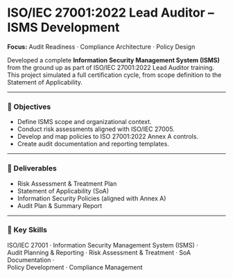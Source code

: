 # ISO/IEC 27001:2022 Lead Auditor – ISMS Development  

**Focus:** Audit Readiness · Compliance Architecture · Policy Design  

Developed a complete **Information Security Management System (ISMS)** from the ground up as part of ISO/IEC 27001:2022 Lead Auditor training.  
This project simulated a full certification cycle, from scope definition to the Statement of Applicability.

---

### 🎯 Objectives
- Define ISMS scope and organizational context.  
- Conduct risk assessments aligned with ISO/IEC 27005.  
- Develop and map policies to ISO 27001:2022 Annex A controls.  
- Create audit documentation and reporting templates.  

---

### 📁 Deliverables
- Risk Assessment & Treatment Plan  
- Statement of Applicability (SoA)  
- Information Security Policies (aligned with Annex A)  
- Audit Plan & Summary Report  

---

### 🧠 Key Skills
ISO/IEC 27001 · Information Security Management System (ISMS) ·  
Audit Planning & Reporting · Risk Assessment & Treatment · SoA Documentation ·  
Policy Development · Compliance Management
